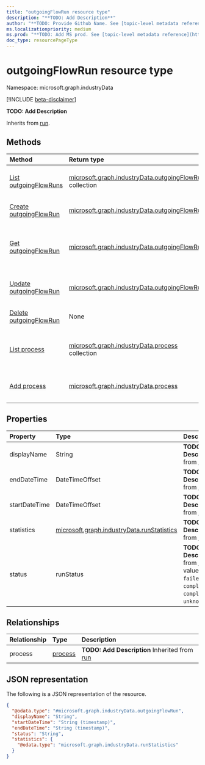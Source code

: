 ```yaml
---
title: "outgoingFlowRun resource type"
description: "**TODO: Add Description**"
author: "**TODO: Provide Github Name. See [topic-level metadata reference](https://msgo.azurewebsites.net/add/document/guidelines/metadata.html#topic-level-metadata)**"
ms.localizationpriority: medium
ms.prod: "**TODO: Add MS prod. See [topic-level metadata reference](https://msgo.azurewebsites.net/add/document/guidelines/metadata.html#topic-level-metadata)**"
doc_type: resourcePageType
---
```


# outgoingFlowRun resource type

Namespace: microsoft.graph.industryData

[!INCLUDE [beta-disclaimer](../../includes/beta-disclaimer.md)]

**TODO: Add Description**


Inherits from [run](../resources/industrydata-run.md).

## Methods
|Method|Return type|Description|
|:---|:---|:---|
|[List outgoingFlowRuns](../api/industrydata-outgoingflowrun-list.md)|[microsoft.graph.industryData.outgoingFlowRun](../resources/industrydata-outgoingflowrun.md) collection|Get a list of the [outgoingFlowRun](../resources/industrydata-outgoingflowrun.md) objects and their properties.|
|[Create outgoingFlowRun](../api/industrydata-outgoingflowrun-create.md)|[microsoft.graph.industryData.outgoingFlowRun](../resources/industrydata-outgoingflowrun.md)|Create a new [outgoingFlowRun](../resources/industrydata-outgoingflowrun.md) object.|
|[Get outgoingFlowRun](../api/industrydata-outgoingflowrun-get.md)|[microsoft.graph.industryData.outgoingFlowRun](../resources/industrydata-outgoingflowrun.md)|Read the properties and relationships of an [outgoingFlowRun](../resources/industrydata-outgoingflowrun.md) object.|
|[Update outgoingFlowRun](../api/industrydata-outgoingflowrun-update.md)|[microsoft.graph.industryData.outgoingFlowRun](../resources/industrydata-outgoingflowrun.md)|Update the properties of an [outgoingFlowRun](../resources/industrydata-outgoingflowrun.md) object.|
|[Delete outgoingFlowRun](../api/industrydata-outgoingflowrun-delete.md)|None|Deletes an [outgoingFlowRun](../resources/industrydata-outgoingflowrun.md) object.|
|[List process](../api/industrydata-outgoingflowrun-list-process.md)|[microsoft.graph.industryData.process](../resources/industrydata-process.md) collection|Get the process resources from the process navigation property.|
|[Add process](../api/industrydata-outgoingflowrun-post-process.md)|[microsoft.graph.industryData.process](../resources/industrydata-process.md)|Add process by posting to the process collection.|

## Properties
|Property|Type|Description|
|:---|:---|:---|
|displayName|String|**TODO: Add Description** Inherited from [run](../resources/industrydata-run.md).|
|endDateTime|DateTimeOffset|**TODO: Add Description** Inherited from [run](../resources/industrydata-run.md).|
|startDateTime|DateTimeOffset|**TODO: Add Description** Inherited from [run](../resources/industrydata-run.md).|
|statistics|[microsoft.graph.industryData.runStatistics](../resources/industrydata-runstatistics.md)|**TODO: Add Description** Inherited from [run](../resources/industrydata-run.md).|
|status|runStatus|**TODO: Add Description** Inherited from [run](../resources/industrydata-run.md). The possible values are: `running`, `failed`, `completed`, `completedWithErrors`, `completedWithWarnings`, `unknownFutureValue`.|

## Relationships
|Relationship|Type|Description|
|:---|:---|:---|
|process|[process](../resources/industrydata-process.md)|**TODO: Add Description** Inherited from [run](../resources/run.md)|

## JSON representation
The following is a JSON representation of the resource.
<!-- {
  "blockType": "resource",
  "keyProperty": "id",
  "@odata.type": "microsoft.graph.industryData.outgoingFlowRun",
  "baseType": "microsoft.graph.industryData.run",
  "openType": false
}
-->
``` json
{
  "@odata.type": "#microsoft.graph.industryData.outgoingFlowRun",
  "displayName": "String",
  "startDateTime": "String (timestamp)",
  "endDateTime": "String (timestamp)",
  "status": "String",
  "statistics": {
    "@odata.type": "microsoft.graph.industryData.runStatistics"
  }
}
```

